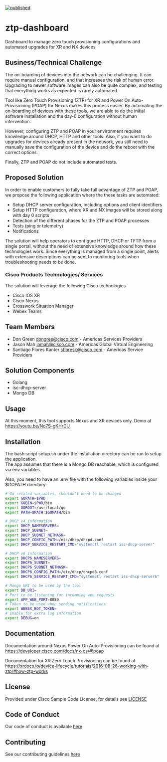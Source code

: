 [![published](https://static.production.devnetcloud.com/codeexchange/assets/images/devnet-published.svg)](https://developer.cisco.com/codeexchange/github/repo/CiscoSE/ztp-dashboard)

# ztp-dashboard

Dashboard to manage zero touch provisioning configurations and automated upgrades for XR and NX devices


## Business/Technical Challenge

The on-boarding of devices into the network can be challenging. It can require manual configuration, and that increases the risk of human error.
Upgrading to newer software images can also be quite complex, and testing that everything works as expected is rarely automated.

Tool like Zero Touch Provisioning (ZTP) for XR and Power On Auto-Provisioning (POAP) for Nexus makes this process easier. By automating the 
on-boarding of devices with these tools, we are able to do the initial software installation and the day-0 configuration without human intervention.

However, configuring ZTP and POAP in your environment requires knowledge around DHCP, HTTP and other tools. Also, if you want to do upgrades for 
devices already present in the network, you still need to manually save the configuration of the device and do the reboot with the correct options.

Finally, ZTP and POAP do not include automated tests.

## Proposed Solution

In order to enable customers to fully take full advantage of ZTP and POAP, we propose the following application where the these tasks are automated:

* Setup DHCP server configuration, including options and client identifiers
* Setup HTTP configuration, where XR and NX images will be stored along with day 0 scripts
* Detection of the different phases for the ZTP and POAP processes 
* Tests (ping or telemetry)
* Notifications 

The solution will help operators to configure HTTP, DHCP or TFTP from a single portal, without the need of extensive knowledge around how these technologies work. Since everything is managed from a single point, alerts with extensive descriptions 
can be sent to monitoring tools when troubleshooting needs to be done.

### Cisco Products Technologies/ Services

The solution will leverage the following Cisco technologies

* Cisco IOS XR
* Cisco Nexus
* Crosswork Situation Manager
* Webex Teams

## Team Members

* Don Green <dongree@cisco.com> - Americas Services Providers
* Jason Mah <jamah@cisco.com> - Americas Global Virtual Engineering
* Santiago Flores Kanter <sfloresk@cisco.com> - Americas Service Providers 

## Solution Components

* Golang
* isc-dhcp-server
* Mongo DB

## Usage

At this moment, this tool supports Nexus and XR devices only. Demo at https://youtu.be/No7S-gKHrDU

## Installation

The bash script setup.sh under the installation directory can be run to setup the application.  
The app assumes that there is a Mongo DB reachable, which is configured via env variables.

Also, you need to have an .env file with the following variables inside your $GOPATH directory:

```bash
# Go related variables, shouldn't need to be changed
export GOPATH=$PWD
export GOBIN=$PWD/bin
export GOROOT=/usr/local/go
export PATH=$PATH:$GOPATH/bin

# DHCP v4 information
export DHCP_NAMESERVERS=
export DHCP_SUBNET=
export DHCP_SUBNET_NETMASK=
export DHCP_CONFIG_PATH=/etc/dhcp/dhcpd.conf
export DHCP_SERVICE_RESTART_CMD="systemctl restart isc-dhcp-server"

# DHCP v6 information
export DHCP6_NAMESERVERS=
export DHCP6_SUBNET=
export DHCP6_SUBNET_NETMASK=
export DHCP6_CONFIG_PATH=/etc/dhcp/dhcpd6.conf
export DHCP6_SERVICE_RESTART_CMD="systemctl restart isc-dhcp-server6"

# Mongo URI to be used by the tool
export DB_URI=
# Port to be listening for incomming web requests
export APP_WEB_PORT=8080
# Token to be used when sending notifications
export WEBEX_BOT_TOKEN=
# Enable for extra log information
export DEBUG=on
```

## Documentation

Documentation around Nexus Power On Auto-Provisioning can be found at https://developer.cisco.com/docs/nx-os/#!poap

Documentation for XR Zero Touch Provisioning can be found at https://xrdocs.io/device-lifecycle/tutorials/2016-08-26-working-with-ztp/#how-ztp-works 

## License

Provided under Cisco Sample Code License, for details see [LICENSE](./LICENSE.md)

## Code of Conduct

Our code of conduct is available [here](./CODE_OF_CONDUCT.md)

## Contributing

See our contributing guidelines [here](./CONTRIBUTING.md)
